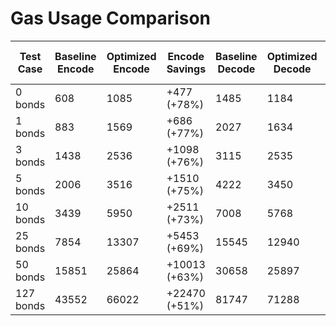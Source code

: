 # Gas Usage Comparison

| Test Case | Baseline Encode | Optimized Encode | Encode Savings | Baseline Decode | Optimized Decode | Decode Savings | Data Size (bytes) | Size Reduction |
| --------- | --------------- | ---------------- | -------------- | --------------- | ---------------- | -------------- | ----------------- | -------------- |
| 0 bonds   | 608             | 1085             | +477 (+78%)    | 1485            | 1184             | -301 (20%)     | 182               | 202 bytes      |
| 1 bonds   | 883             | 1569             | +686 (+77%)    | 2027            | 1634             | -393 (19%)     | 229               | 283 bytes      |
| 3 bonds   | 1438            | 2536             | +1098 (+76%)   | 3115            | 2535             | -580 (18%)     | 323               | 445 bytes      |
| 5 bonds   | 2006            | 3516             | +1510 (+75%)   | 4222            | 3450             | -772 (18%)     | 417               | 607 bytes      |
| 10 bonds  | 3439            | 5950             | +2511 (+73%)   | 7008            | 5768             | -1240 (17%)    | 652               | 1012 bytes     |
| 25 bonds  | 7854            | 13307            | +5453 (+69%)   | 15545           | 12940            | -2605 (16%)    | 1357              | 2227 bytes     |
| 50 bonds  | 15851           | 25864            | +10013 (+63%)  | 30658           | 25897            | -4761 (15%)    | 2532              | 4252 bytes     |
| 127 bonds | 43552           | 66022            | +22470 (+51%)  | 81747           | 71288            | -10459 (12%)   | 6151              | 10489 bytes    |
